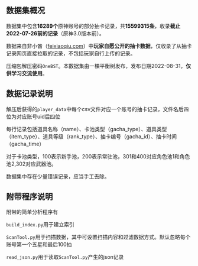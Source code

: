 ## 数据集概况

数据集中包含**16289个**原神账号的部分抽卡记录，共**15599315条**，收录**截止2022-07-26前的记录**（原神3.0版本前）。

数据来自非小酋（[feixiaoqiu.com](https://feixiaoqiu.com/)）中**玩家自愿公开的抽卡数据**，仅收录了从抽卡记录网页直接拉取的记录，不包括玩家自行上传的记录。

压缩包解压密码`OneBST`。本数据集由一棵平衡树发布，发布日期2022-08-31，**仅供学习交流使用**。

## 数据记录说明

解压后获得的`player_data`中每个csv文件对应一个账号的抽卡记录，文件名后四位为对应账号uid后四位

每行记录包括道具名称（name）、卡池类型（gacha_type）、道具类型（item_type）、道具等级（rank_type）、抽卡编号（gacha_id）、抽卡时间（gacha_time）

对于卡池类型，100表示新手池，200表示常驻池，301和400对应角色池1和角色池2,302对应武器池。

数据集中存在少量错误记录，应当手工去除。

## 附带程序说明

附带的简单分析程序有

`build_index.py`用于建立索引

`ScanTool.py`用于扫描数据，其中可设置扫描内容和过滤数据方式。默认忽略每个账号第一个五星和最后100抽

`read_json.py`用于读取`ScanTool.py`产生的json记录